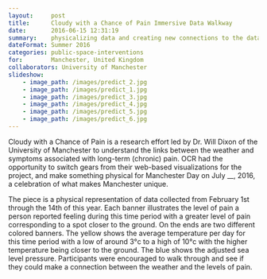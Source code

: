```yaml
---
layout:     post
title:      Cloudy with a Chance of Pain Immersive Data Walkway
date:       2016-06-15 12:31:19
summary:    physicalizing data and creating new connections to the data
dateFormat: Summer 2016
categories: public-space-interventions
for:        Manchester, United Kingdom
collaborators: University of Manchester
slideshow:
    - image_path: /images/predict_2.jpg
    - image_path: /images/predict_1.jpg
    - image_path: /images/predict_3.jpg
    - image_path: /images/predict_4.jpg
    - image_path: /images/predict_5.jpg
    - image_path: /images/predict_6.jpg
---
```


Cloudy with a Chance of Pain is a research effort led by Dr. Will Dixon of the University of Manchester to understand the links between the weather and symptoms associated with long-term (chronic) pain. OCR had the opportunity to switch gears from their web-based visualizations for the project, and make something physical for Manchester Day on July __, 2016, a celebration of what makes Manchester unique.

The piece is a physical representation of data collected from February 1st through the 14th of this year. Each banner illustrates the level of pain a person reported feeling during this time period with a greater level of pain corresponding to a spot closer to the ground. On the ends are two different colored banners. The yellow shows the average temperature per day for this time period with a low of around 3°c to a high of 10°c with the higher temperature being closer to the ground. The blue shows the adjusted sea level pressure. Participants were encouraged to walk through and see if they could make a connection between the weather and the levels of pain. 
